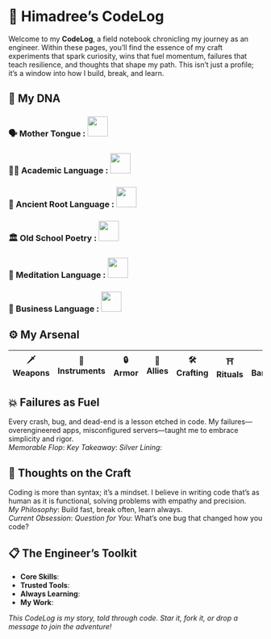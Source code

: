 # 📓 Himadree’s CodeLog

Welcome to my **CodeLog**, a field notebook chronicling my journey as an engineer. Within these pages, you’ll find the essence of my craft experiments that spark curiosity, wins that fuel momentum, failures that teach resilience, and thoughts that shape my path. This isn’t just a profile; it’s a window into how I build, break, and learn.



## 🧬 My DNA
### 🗣️ Mother Tongue : <img style="width: 40px;" src="https://cdn.jsdelivr.net/gh/devicons/devicon@latest/icons/javascript/javascript-original.svg" />
### 🧑‍🏫 Academic Language : <img style="width: 40px;" src="https://cdn.jsdelivr.net/gh/devicons/devicon@latest/icons/typescript/typescript-original.svg" />
### 🧓 Ancient Root Language	: <img style="width: 40px;" src="https://cdn.jsdelivr.net/gh/devicons/devicon@latest/icons/c/c-original.svg" /> 
### 🏛️ Old School Poetry : <img style="width: 40px;" src="https://cdn.jsdelivr.net/gh/devicons/devicon@latest/icons/cplusplus/cplusplus-original.svg" />
### 🧘 Meditation Language : <img style="width: 40px;" src="https://cdn.jsdelivr.net/gh/devicons/devicon@latest/icons/python/python-original.svg" />
### 🚀 Business Language : <img style="width: 40px;" src="https://cdn.jsdelivr.net/gh/devicons/devicon@latest/icons/go/go-original.svg" />



## ⚙️ My Arsenal
 🗡️ Weapons | 🎻 Instruments | 🔒 Armor | 🧠 Allies | 🛠️ Crafting | ⛩️ Rituals | 🏠 Barrack |
|-----------|----------------|-----------|----------|-----------|----------------|-----------|




## 💥 Failures as Fuel
Every crash, bug, and dead-end is a lesson etched in code. My failures—overengineered apps, misconfigured servers—taught me to embrace simplicity and rigor.  
*Memorable Flop*: 
*Key Takeaway*: 
*Silver Lining*: 



## 💭 Thoughts on the Craft
Coding is more than syntax; it’s a mindset. I believe in writing code that’s as human as it is functional, solving problems with empathy and precision.  
*My Philosophy*: Build fast, break often, learn always.  
*Current Obsession*:
*Question for You*: What’s one bug that changed how you code?



## 📋 The Engineer’s Toolkit
- **Core Skills**: 
- **Trusted Tools**: 
- **Always Learning**:  
- **My Work**: 



*This CodeLog is my story, told through code. Star it, fork it, or drop a message to join the adventure!*

